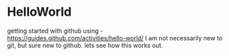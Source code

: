 # HelloWorld
getting started with github using - https://guides.github.com/activities/hello-world/
I am not necessarily new to git, but sure new to github. lets see how this works out.
